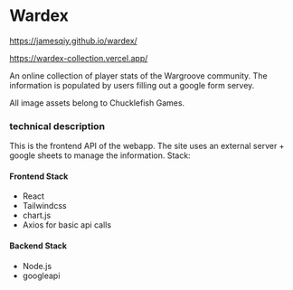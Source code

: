 # Wardex
https://jamesqiy.github.io/wardex/

https://wardex-collection.vercel.app/

An online collection of player stats of the Wargroove community.
The information is populated by users filling out a google form servey.

All image assets belong to Chucklefish Games.

### technical description
This is the frontend API of the webapp. The site uses an external server + google sheets to manage the information.
Stack:

#### Frontend Stack
- React
- Tailwindcss
- chart.js
- Axios for basic api calls

#### Backend Stack
- Node.js
- googleapi
